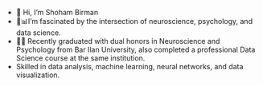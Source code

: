 
- 👋 Hi, I’m Shoham Birman
- 🧠📊I’m fascinated by the intersection of neuroscience, psychology, and data science.
- 👩‍🎓 Recently graduated with dual honors in Neuroscience and Psychology from Bar Ilan University, also completed a professional Data Science course at the same institution.
- Skilled in data analysis, machine learning, neural networks, and data visualization.
